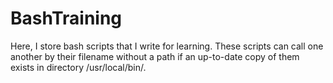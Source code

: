 # BashTraining
Here, I store bash scripts that I write for learning. These scripts
can call one another by their filename without a path if an up-to-date
copy of them exists in directory /usr/local/bin/.
